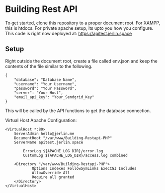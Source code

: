 # Building Rest API
To get started, clone this repository to a proper document root. For XAMPP, this is htdocs. For private apache setup, its upto you how you configure.
This code is right now deployed at: https://apitest.jerlin.space

## Setup

Right outside the document root, create a file called env.json and keep the contents of the file similar to the following.

    {
        "database": "Database Name",
        "username": "Your Username",
        "password": "Your Password",
        "server": "Your Host",
        "email_api_key": "Your_Sendgrid_Key"
    }

This will be called by the API functions to get the database connection.

Virtual Host Apache Configuration:

    <VirtualHost *:80>
        ServerAdmin hello@jerlin.me       
        DocumentRoot "/var/www/Building-Restapi-PHP"
        ServerName apitest.jerlin.space 

            ErrorLog ${APACHE_LOG_DIR}/error.log
            CustomLog ${APACHE_LOG_DIR}/access.log combined

        <Directory "/var/www/Building-Restapi-PHP">
                Options Indexes FollowSymLinks ExecCGI Includes
                AllowOverride All
                Require all granted
        </Directory>
    </VirtualHost>
